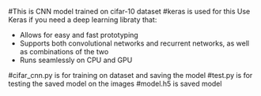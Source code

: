 #This is CNN model trained on cifar-10 dataset
#keras is used for this
Use Keras if you need a deep learning libraty that:
* Allows for easy and fast prototyping
* Supports both convolutional networks and recurrent networks, as well as combinations of the two
* Runs seamlessly on CPU and GPU

#cifar_cnn.py is for training on dataset and saving the model
#test.py is for testing the saved model on the images
#model.h5 is saved model
